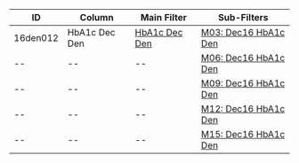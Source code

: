 ID | Column | Main Filter | Sub-Filters | 
-- | ------ | -------| -----------|
16den012| HbA1c Dec Den | [HbA1c Dec Den](https://github.com/Edward-Yao31/Salud-Y-Vida-Report/blob/master/main-filters/den/HbA1c%20Dec%20Den) | [M03: Dec16 HbA1c Den](https://github.com/Edward-Yao31/Salud-Y-Vida-Report/blob/master/sub-filters/den/M03:%20Dec16%20HbA1c%20Den)
-- | --| --|[M06: Dec16 HbA1c Den](https://github.com/Edward-Yao31/Salud-Y-Vida-Report/blob/master/sub-filters/den/M06:%20Dec16%20HbA1c%20Den)|
-- | --| --|[M09: Dec16 HbA1c Den](https://github.com/Edward-Yao31/Salud-Y-Vida-Report/blob/master/sub-filters/den/M09:%20Dec16%20HbA1c%20Den)|
-- | --| --|[M12: Dec16 HbA1c Den](https://github.com/Edward-Yao31/Salud-Y-Vida-Report/blob/master/sub-filters/den/M12:%20Dec16%20HbA1c%20Den)|
-- | --| --|[M15: Dec16 HbA1c Den](https://github.com/Edward-Yao31/Salud-Y-Vida-Report/blob/master/sub-filters/den/M15:%20Dec16%20HbA1c%20Den)|
